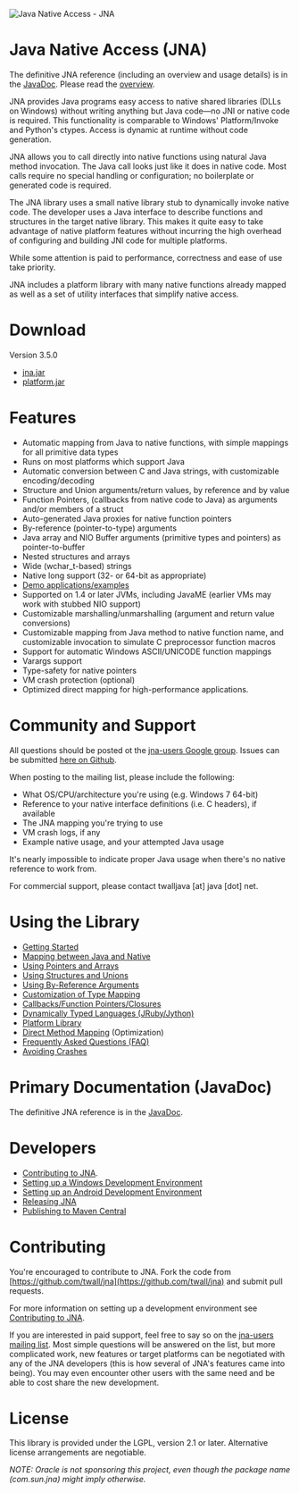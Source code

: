 ![Java Native Access - JNA](https://github.com/twall/jna/raw/master/www/images/jnalogo.jpg "Java Native Access - JNA")

Java Native Access (JNA)
========================

The definitive JNA reference (including an overview and usage details) is in the [JavaDoc](http://twall.github.com/jna/3.5.0/javadoc/).  Please read the [overview](http://twall.github.com/jna/3.5.0/javadoc/overview-summary.html#overview_description).

JNA provides Java programs easy access to native shared libraries (DLLs on Windows) without writing anything but Java code—no JNI or native code is required. This functionality is comparable to Windows' Platform/Invoke and Python's ctypes. Access is dynamic at runtime without code generation.

JNA allows you to call directly into native functions using natural Java method invocation. The Java call looks just like it does in native code. Most calls require no special handling or configuration; no boilerplate or generated code is required.

The JNA library uses a small native library stub to dynamically invoke native code. The developer uses a Java interface to describe functions and structures in the target native library. This makes it quite easy to take advantage of native platform features without incurring the high overhead of configuring and building JNI code for multiple platforms.

While some attention is paid to performance, correctness and ease of use take priority.

JNA includes a platform library with many native functions already mapped as well as a set of utility interfaces that simplify native access.

Download
========

Version 3.5.0

* [jna.jar](jna/blob/3.5.0/dist/jna.jar?raw=true)
* [platform.jar](jna/blob/3.5.0/dist/platform.jar?raw=true)

Features
========

* Automatic mapping from Java to native functions, with simple mappings for all primitive data types
* Runs on most platforms which support Java
* Automatic conversion between C and Java strings, with customizable encoding/decoding
* Structure and Union arguments/return values, by reference and by value
* Function Pointers, (callbacks from native code to Java) as arguments and/or members of a struct
* Auto-generated Java proxies for native function pointers
* By-reference (pointer-to-type) arguments
* Java array and NIO Buffer arguments (primitive types and pointers) as pointer-to-buffer
* Nested structures and arrays
* Wide (wchar_t-based) strings
* Native long support (32- or 64-bit as appropriate)
* [Demo applications/examples](https://github.com/twall/jna/tree/master/contrib)
* Supported on 1.4 or later JVMs, including JavaME (earlier VMs may work with stubbed NIO support)
* Customizable marshalling/unmarshalling (argument and return value conversions)
* Customizable mapping from Java method to native function name, and customizable invocation to simulate C preprocessor function macros
* Support for automatic Windows ASCII/UNICODE function mappings
* Varargs support
* Type-safety for native pointers
* VM crash protection (optional)
* Optimized direct mapping for high-performance applications.

Community and Support
=====================

All questions should be posted ot the [jna-users Google group](http://groups.google.com/group/jna-users). Issues can be submitted [here on Github](https://github.com/twall/jna/issues).

When posting to the mailing list, please include the following:

* What OS/CPU/architecture you're using (e.g. Windows 7 64-bit)
* Reference to your native interface definitions (i.e. C headers), if available
* The JNA mapping you're trying to use
* VM crash logs, if any
* Example native usage, and your attempted Java usage

It's nearly impossible to indicate proper Java usage when there's no native
reference to work from.

For commercial support, please contact twalljava [at] java [dot] net.

Using the Library
=================

* [Getting Started](https://github.com/twall/jna/blob/master/www/GettingStarted.md)
* [Mapping between Java and Native](https://github.com/twall/jna/blob/master/www/Mappings.md)
* [Using Pointers and Arrays](https://github.com/twall/jna/blob/master/www/PointersAndArrays.md)
* [Using Structures and Unions](https://github.com/twall/jna/blob/master/www/StructuresAndUnions.md)
* [Using By-Reference Arguments](https://github.com/twall/jna/blob/master/www/ByRefArguments.md)
* [Customization of Type Mapping](https://github.com/twall/jna/blob/master/www/CustomMappings.md)
* [Callbacks/Function Pointers/Closures](https://github.com/twall/jna/blob/master/www/CallbacksAndClosures.md)
* [Dynamically Typed Languages (JRuby/Jython)](https://github.com/twall/jna/blob/master/www/DynamicallyTypedLanguages.md)
* [Platform Library](https://github.com/twall/jna/blob/master/www/PlatformLibrary.md)
* [Direct Method Mapping](https://github.com/twall/jna/blob/master/www/DirectMapping.md) (Optimization)
* [Frequently Asked Questions (FAQ)](https://github.com/twall/jna/blob/master/www/FrequentlyAskedQuestions.md)
* [Avoiding Crashes](http://twall.github.com/jna/3.5.0/javadoc/overview-summary.html#crash-protection)

Primary Documentation (JavaDoc)
===============================

The definitive JNA reference is in the [JavaDoc](http://twall.github.com/jna/3.5.0/javadoc/).

Developers
==========

* [Contributing to JNA](https://github.com/twall/jna/blob/master/www/Contributing.md).
* [Setting up a Windows Development Environment](https://github.com/twall/jna/blob/master/www/WindowsDevelopmentEnvironment.md)
* [Setting up an Android Development Environment](https://github.com/twall/jna/blob/master/www/AndroidDevelopmentEnvironment.md)
* [Releasing JNA](https://github.com/twall/jna/blob/master/www/ReleasingJNA.md)
* [Publishing to Maven Central](https://github.com/twall/jna/blob/master/www/PublishingToMavenCentral.md)

Contributing 
============

You're encouraged to contribute to JNA. Fork the code from [https://github.com/twall/jna](https://github.com/twall/jna) and submit pull requests.

For more information on setting up a development environment see [Contributing to JNA](https://github.com/twall/jna/blob/master/www/Contributing.md).

If you are interested in paid support, feel free to say so on the [jna-users mailing list](http://groups.google.com/group/jna-users). Most simple questions will be answered on the list, but more complicated work, new features or target platforms can be negotiated with any of the JNA developers (this is how several of JNA's features came into being). You may even encounter other users with the same need and be able to cost share the new development.

License
=======

This library is provided under the LGPL, version 2.1 or later.  Alternative license arrangements are negotiable.

*NOTE: Oracle is not sponsoring this project, even though the package name (com.sun.jna) might imply otherwise.*
